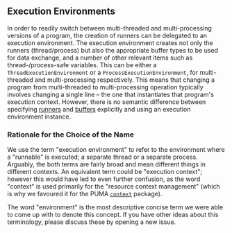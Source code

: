 ## Execution Environments

In order to readily switch between multi-threaded and multi-processing versions of a program, the creation of runners can be delegated to an execution environment.
The execution environment creates not only the runners (thread/process) but also the appropriate buffer types to be used for data exchange, and a number of other relevant items such as thread-/process-safe variables.
This can be either a `ThreadExecutionEnvironment` or a `ProcessExecutionEnvironment`, for multi-threaded and multi-processing respectively.
This means that changing a program from multi-threaded to multi-processing operation typically involves changing a single line – the one that instantiates that program's execution context.
However, there is no semantic difference between specifying [runners][runner] and [buffers][buffer] explicitly and using an execution environment instance.

[runner]: ../runner
[buffer]: ../buffer

### Rationale for the Choice of the Name

We use the term "execution environment" to refer to the environment where a "runnable" is executed; a separate thread or a separate process.
Arguably, the both terms are fairly broad and mean different things in different contexts.
An equivalent term could be "execution context"; however this would have led to even further confusion, as the word "context" is used primarily for the "resource context management" (which is why we favoured it for the PUMA [`context`][context] package).

The word "environment" is the most descriptive concise term we were able to come up with to denote this concept.
If you have other ideas about this terminology, please discuss these by opening a new issue.

[context]: ../context
